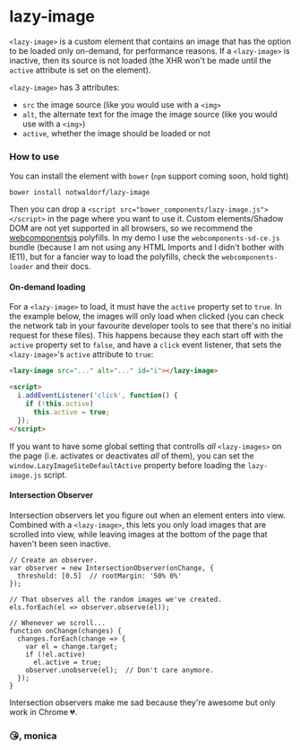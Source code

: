 # lazy-image

`<lazy-image>` is a custom element that contains an image that has the
option to be loaded only on-demand, for performance reasons. If a `<lazy-image>`
is inactive, then its source is not loaded (the XHR won't be made until the
`active` attribute is set on the element).

`<lazy-image>` has 3 attributes:
  - `src` the image source (like you would use with a `<img>`
  - `alt`, the alternate text for the image the image source (like you would use with a `<img>`)
  - `active`, whether the image should be loaded or not

### How to use

You can install the element with `bower` (`npm` support coming soon, hold tight)
```
bower install notwaldorf/lazy-image
```

Then you can drop a `<script src="bower_components/lazy-image.js"></script>` in the page where you want to use it. Custom elements/Shadow DOM are not yet supported in all browsers, so we recommend the [webcomponentsjs](https://github.com/webcomponents/webcomponentsjs/tree/v1) polyfills. In my demo I use the `webcomponents-sd-ce.js` bundle (because I am not using any HTML Imports and I didn't bother with IE11), but for a fancier way to load the polyfills, check the `webcomponents-loader` and their docs.

#### On-demand loading

For a `<lazy-image>` to load, it must have the `active` property set to `true`.
In the example below, the images will only load when clicked (you can check the network tab in
your favourite developer tools to see that there's no initial request for these files).
This happens because they each start off with the `active` property set to `false`,
and have a `click` event listener, that
sets the `<lazy-image>`'s `active` attribute to `true`:

```html
<lazy-image src="..." alt="..." id="i"></lazy-image>

<script>
  i.addEventListener('click', function() {
    if (!this.active)
      this.active = true;
  });
</script>
```

If you want to have some global setting that controlls _all_ `<lazy-images>` on the page (i.e. activates or deactivates _all_ of them), you can set the `window.LazyImageSiteDefaultActive` property before loading the `lazy-image.js` script.

#### Intersection Observer
Intersection observers let you figure out when an element enters into view.
Combined with a `<lazy-image>`, this lets you only load
images that are scrolled into view, while leaving images at the bottom
of the page that haven't been seen inactive.

```
// Create an observer.
var observer = new IntersectionObserver(onChange, {
  threshold: [0.5]  // rootMargin: '50% 0%'
});

// That observes all the random images we've created.
els.forEach(el => observer.observe(el));

// Whenever we scroll...
function onChange(changes) {
  changes.forEach(change => {
    var el = change.target;
    if (!el.active)
      el.active = true;
    observer.unobserve(el);  // Don't care anymore.
  });
}
```
Intersection observers make me sad because they're awesome but only work in Chrome 💔.

### 😘, monica
